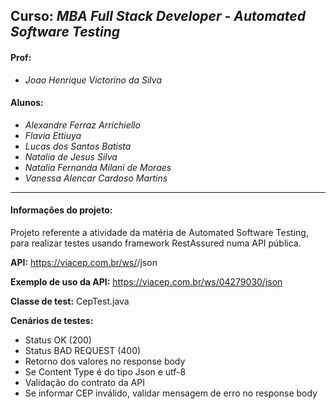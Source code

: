 ## **Curso:** *MBA Full Stack Developer -  Automated Software Testing*
#### **Prof:** 
- *Joao Henrique Victorino da Silva*
#### **Alunos:** 
- *Alexandre Ferraz Arrichiello*
- *Flavia Ettiuya*
- *Lucas dos Santos Batista*
- *Natalia de Jesus Silva*
- *Natalia Fernanda Milani de Moraes*
- *Vanessa Alencar Cardoso Martins*

---------------------------------------------------------
#### Informações do projeto:

Projeto referente a atividade da matéria de Automated Software Testing, para realizar testes usando framework RestAssured numa API pública.

**API:** https://viacep.com.br/ws/<CEP>/json

  **Exemplo de uso da API:** https://viacep.com.br/ws/04279030/json
  
**Classe de test:** CepTest.java 
  
**Cenários de testes:**
  - Status OK (200)
  - Status BAD REQUEST (400)
  - Retorno dos valores no response body
  - Se Content Type é do tipo Json e utf-8
  - Validação do contrato da API
  - Se informar CEP inválido, validar mensagem de erro no response body

